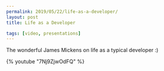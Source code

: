 ```yaml
---
permalink: 2019/05/22/life-as-a-developer/
layout: post
title: Life as a Developer

tags: [video, presentations]
---
```


The wonderful James Mickens on life as a typical developer :)

{% youtube "7Nj9ZjwOdFQ" %}
